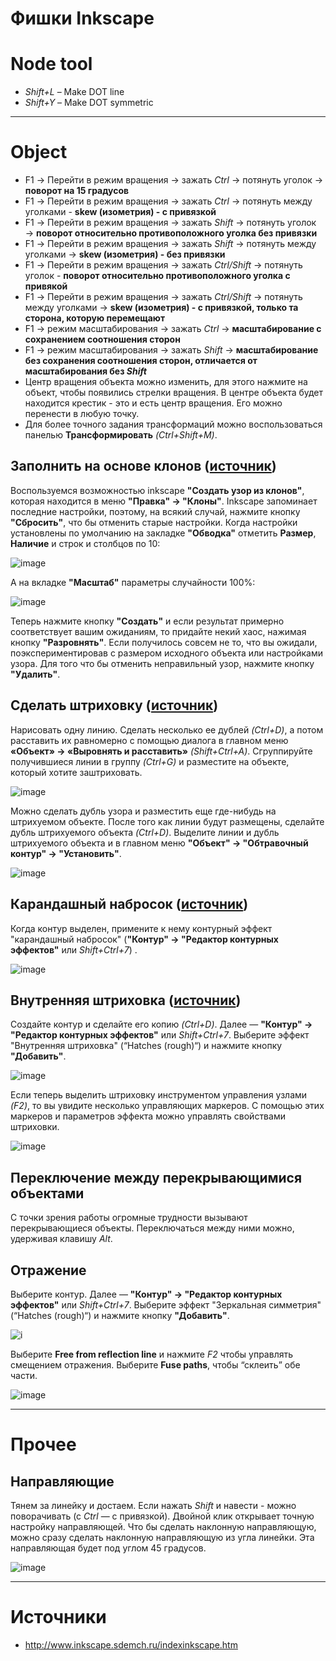 # Фишки Inkscape
<!-- copyright: ReSampled 3 -->

# Node tool
* *Shift+L* – Make DOT line
* *Shift+Y* – Make DOT symmetric

-----
# Object
* F1 → Перейти в режим вращения → зажать *Ctrl* → потянуть уголок → **поворот на 15 градусов**
* F1 → Перейти в режим вращения → зажать *Ctrl* → потянуть между уголками - **skew (изометрия) - с привязкой**
* F1 → Перейти в режим вращения → зажать *Shift* → потянуть уголок → **поворот относительно противоположного уголка без привязки**
* F1 → Перейти в режим вращения → зажать *Shift* → потянуть между уголками → **skew (изометрия) - без привязки**
* F1 → Перейти в режим вращения → зажать *Ctrl/Shift* → потянуть уголок - **поворот относительно противоположного уголка c привякой**
* F1 -> Перейти в режим вращения → зажать *Ctrl/Shift* → потянуть между уголками → **skew (изометрия) - с привязкой, только та сторона, которую перемещают**
* F1 → режим масштабирования → зажать *Ctrl* → **масштабирование с сохранением соотношения сторон**
* F1 → режим масштабирования → зажать *Shift* → **масштабирование без сохранения соотношения сторон, отличается от масштабирования без *Shift***
* Центр вращения объекта можно изменить, для этого нажмите на объект, чтобы появились стрелки вращения. В центре объекта будет находится крестик - это и есть центр вращения. Его можно перенести в любую точку.
* Для более точного задания трансформаций можно воспользоваться панелью **Трансформировать** *(Ctrl+Shift+M)*.
## Заполнить на основе клонов ([источник](http://sdemch.ru/Inkscape/_uroki_v_internet/ur_7_stakan_soka/copy_zdn_7_from_internet/stakan_s_sokom.htm))
Воспользуемся возможностью inkscape **"Создать узор из клонов"**, которая находится в меню **"Правка" → "Клоны"**. Inkscape запоминает последние настройки, поэтому, на всякий случай, нажмите кнопку **"Сбросить"**, что бы отменить старые настройки. Когда настройки установлены по умолчанию на закладке **"Обводка"** отметить **Размер**, **Наличие** и строк и столбцов по 10:

![image](http://p.resampled.ru/popd-b62fc87eb470c528d17889a96ec8c489.png)

А на вкладке **"Масштаб"** параметры случайности 100%:

![image](http://p.resampled.ru/popd-90d2e1d3685ab045e10585a54b009de6.png)

Теперь нажмите кнопку **"Создать"** и если результат примерно соответствует вашим ожиданиям, то придайте некий хаос, нажимая кнопку **"Разровнять"**. Если получилось совсем не то, что вы ожидали, поэкспериментировав с размером исходного объекта или настройками узора. Для того что бы отменить неправильный узор, нажмите кнопку **"Удалить"**.

## Сделать штриховку ([источник](http://pedcollege.com/?page_id=4031))
Нарисовать одну линию. Сделать несколько ее дублей *(Ctrl+D)*, а потом расставить их равномерно с помощью диалога в главном меню **«Объект» → «Выровнять и расставить»** *(Shift+Ctrl+A)*. Сгруппируйте получившиеся линии в группу *(Ctrl+G)* и разместите на объекте, который хотите заштриховать.


![image](http://p.resampled.ru/popd-691a8b1e30162113a96874eef0b8c396.png)

Можно сделать дубль узора и разместить еще где-нибудь на штрихуемом объекте. После того как линии будут размещены, сделайте дубль штрихуемого объекта *(Ctrl+D)*. Выделите линии и дубль штрихуемого объекта и в главном меню **"Объект" → "Обтравочный контур" → "Установить"**.

![image](http://p.resampled.ru/popd-4589d6a3ea6603741700d106193d9ffd.png)
## Карандашный набросок ([источник](https://inkscape.paint-net.ru/?id=38))
Когда контур выделен, примените к нему контурный эффект "карандашный набросок" (**"Контур" → "Редактор контурных эффектов"** или *Shift+Ctrl+7*) .

![image](http://p.resampled.ru/popd-98eb1dfb9159df90c425d7a0e571ef52.png)
## Внутренняя штриховка ([источник](https://inkscape.paint-net.ru/?id=38))
Создайте контур и сделайте его копию *(Ctrl+D)*. Далее — **"Контур" → "Редактор контурных эффектов"** или *Shift+Ctrl+7*. Выберите эффект "Внутренняя штриховка" (“Hatches (rough)“) и нажмите кнопку **"Добавить"**.


![image](http://p.resampled.ru/popd-c1703560a17d0697e943ed737334267a.png)

Если теперь выделить штриховку инструментом управления узлами *(F2)*, то вы увидите несколько управляющих маркеров. С помощью этих маркеров и параметров эффекта можно управлять свойствами штриховки.


![image](http://p.resampled.ru/popd-aa1330dc5265bee1c1876d406eb95e33.png)
## Переключение между перекрывающимися объектами
С точки зрения работы огромные трудности вызывают перекрывающиеся объекты. Переключаться между ними можно, удерживая клавишу *Alt*.

## Отражение
Выберите контур. Далее — **"Контур" → "Редактор контурных эффектов"** или *Shift+Ctrl+7*. Выберите эффект "Зеркальная симметрия" (“Hatches (rough)“) и нажмите кнопку **"Добавить"**.

![i](http://p.resampled.ru/popd-01fb183e1cfe19b46def1e0749431c89.png)

Выберите **Free from reflection line** и нажмите *F2* чтобы управлять смещением отражения. Выберите **Fuse paths**, чтобы “склеить” обе части.


![image](http://p.resampled.ru/popd-0103fc5335d386bdc9d9ae5a32830267.png)

-----
# Прочее
## Направляющие
Тянем за линейку и достаем. Если нажать *Shift* и навести - можно поворачивать (с *Ctrl* — с привязкой). Двойной клик открывает точную настройку направляющей.
Что бы сделать наклонную направляющую, можно сразу сделать наклонную направляющую из угла линейки. Эта направляющая будет под углом 45 градусов.

![image](http://p.resampled.ru/popd-beed113b334527be98f2875cc3265775.png)

-----
# Источники
* <http://www.inkscape.sdemch.ru/indexinkscape.htm>
